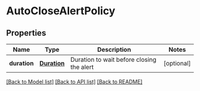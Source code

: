 # AutoCloseAlertPolicy

## Properties
Name | Type | Description | Notes
------------ | ------------- | ------------- | -------------
**duration** | [**Duration**](Duration.md) | Duration to wait before closing the alert | [optional] 

[[Back to Model list]](../README.md#documentation-for-models) [[Back to API list]](../README.md#documentation-for-api-endpoints) [[Back to README]](../README.md)


